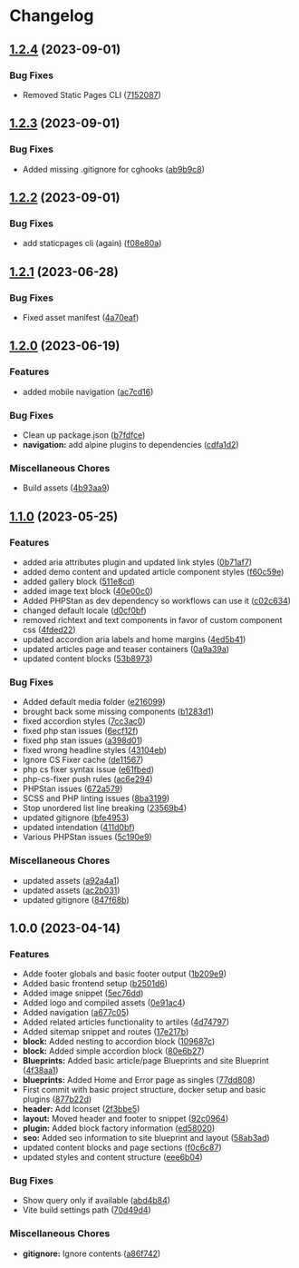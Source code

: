 # Changelog

## [1.2.4](https://github.com/fork/kirby-starterkit/compare/v1.2.3...v1.2.4) (2023-09-01)


### Bug Fixes

* Removed Static Pages CLI ([7152087](https://github.com/fork/kirby-starterkit/commit/7152087f79c501fc7fbdea13d4ca526ff9bd1e48))

## [1.2.3](https://github.com/fork/kirby-starterkit/compare/v1.2.2...v1.2.3) (2023-09-01)


### Bug Fixes

* Added missing .gitignore for cghooks ([ab9b9c8](https://github.com/fork/kirby-starterkit/commit/ab9b9c89d4502290fb889488dc82a796e777289c))

## [1.2.2](https://github.com/fork/kirby-starterkit/compare/v1.2.1...v1.2.2) (2023-09-01)


### Bug Fixes

* add staticpages cli (again) ([f08e80a](https://github.com/fork/kirby-starterkit/commit/f08e80a05048aafdd9754d06e3152aff0c6417c4))

## [1.2.1](https://github.com/fork/kirby-starterkit/compare/v1.2.0...v1.2.1) (2023-06-28)


### Bug Fixes

* Fixed asset manifest ([4a70eaf](https://github.com/fork/kirby-starterkit/commit/4a70eafef6c8c4c6ff996155e0c042d0a321efa6))

## [1.2.0](https://github.com/fork/kirby-starterkit/compare/v1.1.0...v1.2.0) (2023-06-19)


### Features

* added mobile navigation ([ac7cd16](https://github.com/fork/kirby-starterkit/commit/ac7cd160b379bfbd545fa54f38bc6b0c9bf3f8db))


### Bug Fixes

* Clean up package.json ([b7fdfce](https://github.com/fork/kirby-starterkit/commit/b7fdfcedcd0d053851d74d1282c296b9dee9f138))
* **navigation:** add alpine plugins to dependencies ([cdfa1d2](https://github.com/fork/kirby-starterkit/commit/cdfa1d23337a5849b39802db16b5b08014ce41fb))


### Miscellaneous Chores

* Build assets ([4b93aa9](https://github.com/fork/kirby-starterkit/commit/4b93aa9757d3c5220e2d0f75def25f238de35c5b))

## [1.1.0](https://github.com/fork/kirby-starterkit/compare/v1.0.0...v1.1.0) (2023-05-25)


### Features

* added aria attributes plugin and updated link styles ([0b71af7](https://github.com/fork/kirby-starterkit/commit/0b71af71ce5aa6748668f674cceea0c716a46155))
* added demo content and updated article component styles ([f60c59e](https://github.com/fork/kirby-starterkit/commit/f60c59efe6222d94f217a2c131b3f89b3a106996))
* added gallery block ([511e8cd](https://github.com/fork/kirby-starterkit/commit/511e8cdb887bf38a700593ce979b72ac5617cb40))
* added image text block ([40e00c0](https://github.com/fork/kirby-starterkit/commit/40e00c0ac0959cf8f7efbfa371382d0e414b2b16))
* Added PHPStan as dev dependency so workflows can use it ([c02c634](https://github.com/fork/kirby-starterkit/commit/c02c634ca6501b32461a5f5c42a8d7d772bab1b9))
* changed default locale ([d0cf0bf](https://github.com/fork/kirby-starterkit/commit/d0cf0bf1dd201e787010a21605257be13a16736d))
* removed richtext and text components in favor of custom component css ([4fded22](https://github.com/fork/kirby-starterkit/commit/4fded224a6543032bbd86a0cc8373af26b759950))
* updated accordion aria labels and home margins ([4ed5b41](https://github.com/fork/kirby-starterkit/commit/4ed5b41f9c662a26b281ff28f53bf21f5094a915))
* updated articles page and teaser containers ([0a9a39a](https://github.com/fork/kirby-starterkit/commit/0a9a39add4690533bf7269a03ca9efba3215bf99))
* updated content blocks ([53b8973](https://github.com/fork/kirby-starterkit/commit/53b89739698b18daaff5f50eab1409dff808484a))


### Bug Fixes

* Added default media folder ([e216099](https://github.com/fork/kirby-starterkit/commit/e216099e4cf24b54a4587fc56c092cb409665abe))
* brought back some missing components ([b1283d1](https://github.com/fork/kirby-starterkit/commit/b1283d1d71d74ba20de2f80a92db77054d09374c))
* fixed accordion styles ([7cc3ac0](https://github.com/fork/kirby-starterkit/commit/7cc3ac01daae219588591120d6eb10886a73773f))
* fixed php stan issues ([6ecf12f](https://github.com/fork/kirby-starterkit/commit/6ecf12fe2785853b9a22a0ed0886a6ab6b1af8cd))
* fixed php stan issues ([a398d01](https://github.com/fork/kirby-starterkit/commit/a398d010584a3a01c874fc39c69675fe3caf444f))
* fixed wrong headline styles ([43104eb](https://github.com/fork/kirby-starterkit/commit/43104eb34c22b0f62d6aa68780a04fae2750d2dd))
* Ignore CS Fixer cache ([de11567](https://github.com/fork/kirby-starterkit/commit/de11567e83f60d838e27732df024ac264b897b25))
* php cs fixer syntax issue ([e61fbed](https://github.com/fork/kirby-starterkit/commit/e61fbedb2776a5b661cd805572f09f008dc19828))
* php-cs-fixer push rules ([ac6e294](https://github.com/fork/kirby-starterkit/commit/ac6e294c55ab2ebfb6e539ce486826f0ab91af3a))
* PHPStan issues ([672a579](https://github.com/fork/kirby-starterkit/commit/672a579cc2e8c1fcbca43f89d856b602bb400921))
* SCSS and PHP linting issues ([8ba3199](https://github.com/fork/kirby-starterkit/commit/8ba3199965d27fb74e53c976e603a17a572ca732))
* Stop unordered list line breaking ([23569b4](https://github.com/fork/kirby-starterkit/commit/23569b4dcf1f1e22b3f7ce12734f9458c3f78409))
* updated gitignore ([bfe4953](https://github.com/fork/kirby-starterkit/commit/bfe49539fd53091f7a2dd0e6d3f866b8691bf0e9))
* updated intendation ([411d0bf](https://github.com/fork/kirby-starterkit/commit/411d0bf98ad0f9560a2004b0dbd44e1230d560b9))
* Various PHPStan issues ([5c190e9](https://github.com/fork/kirby-starterkit/commit/5c190e92cc38ed594f72eccc3364bfdfc28facbd))


### Miscellaneous Chores

* updated assets ([a92a4a1](https://github.com/fork/kirby-starterkit/commit/a92a4a1919b692bfa0edb5fe76b06364c511e1ce))
* updated assets ([ac2b031](https://github.com/fork/kirby-starterkit/commit/ac2b03122ce80816511ec191b6f1db67edf25b48))
* updated gitignore ([847f68b](https://github.com/fork/kirby-starterkit/commit/847f68b9cc6bd5fdd95b843c8e61106b9f2a6781))

## 1.0.0 (2023-04-14)


### Features

* Adde footer globals and basic footer output ([1b209e9](https://github.com/fork/kirby-starterkit/commit/1b209e9b6e90beb759f3f69ee5f39b3e16b33759))
* Added basic frontend setup ([b2501d6](https://github.com/fork/kirby-starterkit/commit/b2501d6faa610317e73b396d6a77d2a53dc78999))
* Added image snippet ([5ec76dd](https://github.com/fork/kirby-starterkit/commit/5ec76ddf6fbe526bf79775f83139b56548a98370))
* Added logo and compiled assets ([0e91ac4](https://github.com/fork/kirby-starterkit/commit/0e91ac414b1a405cd1420342974c012417971a9e))
* Added navigation ([a677c05](https://github.com/fork/kirby-starterkit/commit/a677c05e0ef86d77d21acf95d9c039d98e205900))
* Added related articles functionality to artiles ([4d74797](https://github.com/fork/kirby-starterkit/commit/4d74797e8e61b82e5d631bc2d1b4ef605bbfc09a))
* Added sitemap snippet and routes ([17e217b](https://github.com/fork/kirby-starterkit/commit/17e217b754288a873f3b1d4f3dd7fceaf8643cc0))
* **block:** Added nesting to accordion block ([109687c](https://github.com/fork/kirby-starterkit/commit/109687c4e022fb81d04da9cbb9d633a0c15775cd))
* **block:** Added simple accordion block ([80e6b27](https://github.com/fork/kirby-starterkit/commit/80e6b27c0b36ffff62d35208fba013752b388edb))
* **Blueprints:** Added basic article/page Blueprints and site Blueprint ([4f38aa1](https://github.com/fork/kirby-starterkit/commit/4f38aa10083d0920fa6edaecea8450f34f15cbd0))
* **blueprints:** Added Home and Error page as singles ([77dd808](https://github.com/fork/kirby-starterkit/commit/77dd808fea8627895d49745f4aeadc2c4ecaaa93))
* First commit with basic project structure, docker setup and basic plugins ([877b22d](https://github.com/fork/kirby-starterkit/commit/877b22d956f199b8151c5f41ce84da8de02e276a))
* **header:** Add Iconset ([2f3bbe5](https://github.com/fork/kirby-starterkit/commit/2f3bbe5e17207a4cb6ec6fe029ee8f60c61b82d5))
* **layout:** Moved header and footer to snippet ([92c0964](https://github.com/fork/kirby-starterkit/commit/92c0964d31585744b1bceb0f63314d5beb5cf76e))
* **plugin:** Added block factory information ([ed58020](https://github.com/fork/kirby-starterkit/commit/ed5802066583b43d0cb3b256620cd53e63dadb99))
* **seo:** Added seo information to site blueprint and layout ([58ab3ad](https://github.com/fork/kirby-starterkit/commit/58ab3ad3a6cc6bb112181e9a5c7e9266a7653f4a))
* updated content blocks and page sections ([f0c6c87](https://github.com/fork/kirby-starterkit/commit/f0c6c87059b17573596dbfb4b7cbb3b5abc907f4))
* updated styles and content structure ([eee6b04](https://github.com/fork/kirby-starterkit/commit/eee6b04a6d32c8b90bdae835e0588f6fc8c8a8cf))


### Bug Fixes

* Show query only if available ([abd4b84](https://github.com/fork/kirby-starterkit/commit/abd4b84f3a55e28c511af5783a61f730093ed51a))
* Vite build settings path ([70d49d4](https://github.com/fork/kirby-starterkit/commit/70d49d4ad9d8d427255d2640cbe18d60239a6565))


### Miscellaneous Chores

* **gitignore:** Ignore contents ([a86f742](https://github.com/fork/kirby-starterkit/commit/a86f74201aa9cc20025eda4edc2e81071ca8fdae))
